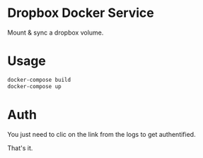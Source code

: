 # Dropbox Docker Service

Mount & sync a dropbox volume.

# Usage

```bash
docker-compose build
docker-compose up
```

# Auth

You just need to clic on the link from the logs to get authentified.

That's it.
